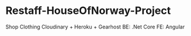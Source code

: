 # Restaff-HouseOfNorway-Project

Shop Clothing
Cloudinary + Heroku + Gearhost
BE: .Net Core
FE: Angular
